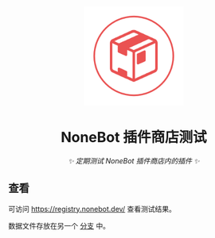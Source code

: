 <!-- markdownlint-disable MD033 MD041 -->
<p align="center">
  <a href="https://registry.nonebot.dev/"><img src="public/logo.png" width="200" height="200" alt="nonebot"></a>
</p>

<div align="center">

# NoneBot 插件商店测试

<!-- prettier-ignore-start -->
<!-- markdownlint-disable-next-line MD036 -->
_✨ 定期测试 NoneBot 插件商店内的插件 ✨_
<!-- prettier-ignore-end -->

</div>

## 查看

可访问 <https://registry.nonebot.dev/> 查看测试结果。

数据文件存放在另一个 [分支](https://github.com/nonebot/registry/tree/results) 中。

